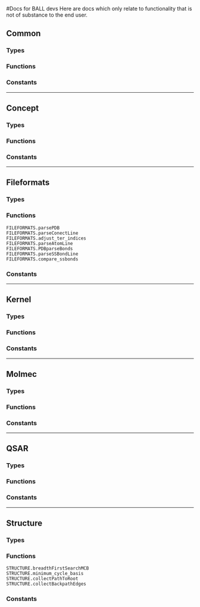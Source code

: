 #Docs for BALL devs
Here are docs which only relate to functionality that is not of substance to the end user.


## Common

### Types
### Functions
### Constants

------------------------------------------------------------------------------------------
## Concept

### Types
### Functions
### Constants

------------------------------------------------------------------------------------------
## Fileformats

### Types
### Functions
```@docs
FILEFORMATS.parsePDB
FILEFORMATS.parseConectLine
FILEFORMATS.adjust_ter_indices
FILEFORMATS.parseAtomLine
FILEFORMATS.PDBparseBonds
FILEFORMATS.parseSSBondLine
FILEFORMATS.compare_ssbonds
```
### Constants

------------------------------------------------------------------------------------------
## Kernel

### Types
### Functions
### Constants

------------------------------------------------------------------------------------------
## Molmec

### Types
### Functions
### Constants

------------------------------------------------------------------------------------------
## QSAR

### Types
### Functions
### Constants

------------------------------------------------------------------------------------------
## Structure

### Types
### Functions
```@docs
STRUCTURE.breadthFirstSearchMCB
STRUCTURE.minimum_cycle_basis
STRUCTURE.collectPathToRoot
STRUCTURE.collectBackpathEdges
```
### Constants